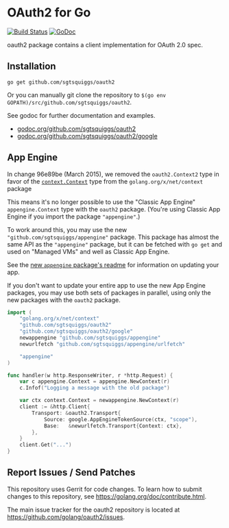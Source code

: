 # OAuth2 for Go

[![Build Status](https://travis-ci.org/golang/oauth2.svg?branch=master)](https://travis-ci.org/golang/oauth2)
[![GoDoc](https://godoc.org/github.com/sgtsquiggs/oauth2?status.svg)](https://godoc.org/github.com/sgtsquiggs/oauth2)

oauth2 package contains a client implementation for OAuth 2.0 spec.

## Installation

~~~~
go get github.com/sgtsquiggs/oauth2
~~~~

Or you can manually git clone the repository to
`$(go env GOPATH)/src/github.com/sgtsquiggs/oauth2`.

See godoc for further documentation and examples.

* [godoc.org/github.com/sgtsquiggs/oauth2](http://godoc.org/github.com/sgtsquiggs/oauth2)
* [godoc.org/github.com/sgtsquiggs/oauth2/google](http://godoc.org/github.com/sgtsquiggs/oauth2/google)


## App Engine

In change 96e89be (March 2015), we removed the `oauth2.Context2` type in favor
of the [`context.Context`](https://golang.org/x/net/context#Context) type from
the `golang.org/x/net/context` package

This means it's no longer possible to use the "Classic App Engine"
`appengine.Context` type with the `oauth2` package. (You're using
Classic App Engine if you import the package `"appengine"`.)

To work around this, you may use the new `"github.com/sgtsquiggs/appengine"`
package. This package has almost the same API as the `"appengine"` package,
but it can be fetched with `go get` and used on "Managed VMs" and well as
Classic App Engine.

See the [new `appengine` package's readme](https://github.com/golang/appengine#updating-a-go-app-engine-app)
for information on updating your app.

If you don't want to update your entire app to use the new App Engine packages,
you may use both sets of packages in parallel, using only the new packages
with the `oauth2` package.

```go
import (
	"golang.org/x/net/context"
	"github.com/sgtsquiggs/oauth2"
	"github.com/sgtsquiggs/oauth2/google"
	newappengine "github.com/sgtsquiggs/appengine"
	newurlfetch "github.com/sgtsquiggs/appengine/urlfetch"

	"appengine"
)

func handler(w http.ResponseWriter, r *http.Request) {
	var c appengine.Context = appengine.NewContext(r)
	c.Infof("Logging a message with the old package")

	var ctx context.Context = newappengine.NewContext(r)
	client := &http.Client{
		Transport: &oauth2.Transport{
			Source: google.AppEngineTokenSource(ctx, "scope"),
			Base:   &newurlfetch.Transport{Context: ctx},
		},
	}
	client.Get("...")
}
```

## Report Issues / Send Patches

This repository uses Gerrit for code changes. To learn how to submit changes to
this repository, see https://golang.org/doc/contribute.html.

The main issue tracker for the oauth2 repository is located at
https://github.com/golang/oauth2/issues.
